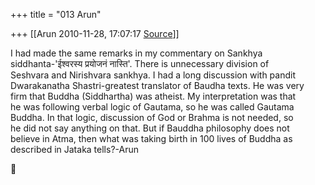 +++
title = "013 Arun"

+++
[[Arun	2010-11-28, 17:07:17 [Source](https://groups.google.com/g/bvparishat/c/qiRrP1l-GfQ)]]



I had made the same remarks in my commentary on Sankhya  
siddhanta-'ईश्वरस्य प्रयोजनं नास्ति'. There is unnecessary division of  
Seshvara and Nirishvara sankhya. I had a long discussion with pandit  
Dwarakanatha Shastri-greatest translator of Baudha texts. He was very  
firm that Buddha (Siddhartha) was atheist. My interpretation was that  
he was following verbal logic of Gautama, so he was called Gautama  
Buddha. In that logic, discussion of God or Brahma is not needed, so  
he did not say anything on that. But if Bauddha philosophy does not  
believe in Atma, then what was taking birth in 100 lives of Buddha as  
described in Jataka tells?-Arun  



